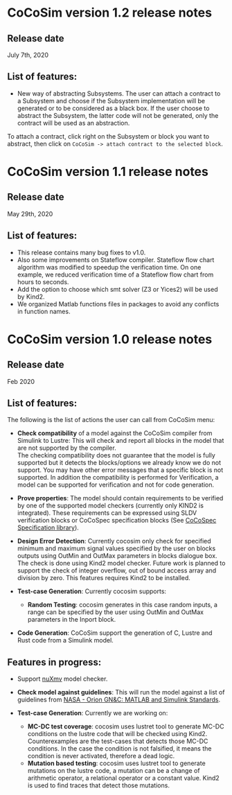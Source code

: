 CoCoSim version 1.2 release notes
===================================

Release date
------------

July 7th, 2020

List of features:
----------------

* New way of abstracting Subsystems. The user can attach a contract to a Subsystem 
and choose if the Subsystem implementation will be generated or to be considered as a 
black box.
If the user choose to abstract the Subsystem, the latter code will not be 
generated, only the contract will be used as an abstraction.

To attach a contract, click right on the Subsystem or block you want to abstract,
then click on ```CoCoSim -> attach contract to the selected block```.

CoCoSim version 1.1 release notes
===================================

Release date
------------

May 29th, 2020

List of features:
----------------

* This release contains many bug fixes to v1.0. 
* Also some improvements on Stateflow compiler. 
Stateflow flow chart algorithm was modified to speedup the verification time. On one example, we reduced verification time of a Stateflow flow chart from hours to seconds.
* Add the option to choose which smt solver (Z3 or Yices2) will be used by Kind2.
* We organized Matlab functions files in packages to avoid any conflicts in function names.

CoCoSim version 1.0 release notes
===================================

Release date
------------

Feb 2020

List of features:
----------------
The following is the list of actions the user can call from CoCoSim menu:
* **Check compatibility** of a model against the CoCoSim compiler from Simulink to Lustre: This will check and report all blocks in the model that are not supported by the compiler. \
The checking compatibility does not guarantee that the model is fully supported but it detects the blocks/options we already know we do not support.
You may have other error messages that a specific block is not supported.
In addition the compatibility is performed for Verification, a model can be supported for verification and not for code generation.

* **Prove properties**: The model should contain requirements to be verified by one of the supported model checkers (currently only KIND2 is integrated). These requirements can be expressed using SLDV verification blocks or CoCoSpec specification blocks (See [CoCoSpec Specification library](https://github.com/coco-team/cocoSim2/blob/master/doc/specificationLibrary.md)). 
* **Design Error Detection**: Currently cocosim only check for specified minimum and maximum signal values specified by the user on blocks outputs using OutMin and OutMax parameters in blocks dialogue box. The check is done using Kind2 model checker. Future work is planned to support the check of integer overflow, out of bound access array and division by zero.
This features requires Kind2 to be installed.
* **Test-case Generation**: Currently cocosim supports:
    * **Random Testing**: cocosim generates in this case random inputs, a range can be specified by the user using OutMin and OutMax parameters in the Inport block.
* **Code Generation**: CoCoSim support the generation of C, Lustre and Rust code from a Simulink model.




Features in progress:
---------------------
* Support [nuXmv](https://nuxmv.fbk.eu/) model checker.
* **Check model against guidelines**: This will run the model against a list of guidelines from [NASA - Orion GN&C: MATLAB and Simulink Standards](https://www.mathworks.com/solutions/aerospace-defense/standards/nasa.html).

* **Test-case Generation**: Currently we are working on:
    * **MC-DC test coverage**: cocosim uses lustret tool to generate MC-DC conditions on the lustre code that will be checked using Kind2. Counterexamples are the test-cases that detects those MC-DC conditions. In the case the condition is not falsified, it means the condition is never activated, therefore a dead logic. 
    * **Mutation based testing**: cocosim uses lustret tool to generate mutations on the lustre code, a mutation can be a change of arithmetic operator, a relational operator or a constant value. Kind2 is used to find traces that detect those mutations.
    